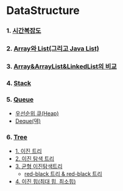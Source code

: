 # DataStructure

### 1. [시간복잡도](https://github.com/jeonyoungho/TIL/blob/master/DataStructure/%EC%8B%9C%EA%B0%84%EB%B3%B5%EC%9E%A1%EB%8F%84.md)

### 2. [Array와 List(그리고 Java List)](https://github.com/jeonyoungho/TIL/blob/master/DataStructure/Array%EC%99%80List(%EA%B7%B8%EB%A6%AC%EA%B3%A0%20Java%20List).md)

### 3. [Array&ArrayList&LinkedList의 비교](https://github.com/jeonyoungho/TIL/blob/master/DataStructure/Array%26ArrayList%26LinkedList%EC%9D%98%20%EB%B9%84%EA%B5%90.md)

### 4. [Stack](https://github.com/jeonyoungho/TIL/blob/master/DataStructure/Stack.md)

### 5. [Queue](https://github.com/jeonyoungho/TIL/blob/master/DataStructure/Queue.md)
- [우선순위 큐(Heap)](https://github.com/jeonyoungho/TIL/blob/master/DataStructure/%EC%9A%B0%EC%84%A0%EC%88%9C%EC%9C%84%20%ED%81%90(Heap).md)
- [Deque(덱)](https://github.com/jeonyoungho/TIL/blob/master/DataStructure/Deque(%EB%8D%B1).md)

### 6. [Tree](https://github.com/jeonyoungho/TIL/blob/master/DataStructure/Tree.md)
- [1. 이진 트리](https://github.com/jeonyoungho/TIL/blob/master/DataStructure/Binary%20Tree.md)
- [2. 이진 탐색 트리](https://github.com/jeonyoungho/TIL/blob/master/DataStructure/Binary%20Search%20Tree.md)
- [3. 균형 이진탐색트리](https://github.com/jeonyoungho/TIL/blob/master/DataStructure/Balanced%20Binary%20Search%20Tree.md)
    - [red-black 트리 & red-black 트리](https://github.com/jeonyoungho/TIL/blob/master/DataStructure/red-black%20%ED%8A%B8%EB%A6%AC%20%26%20AVL%20%ED%8A%B8%EB%A6%AC.md)
- [4. 이진 힙(최대 힙, 최소힙)](https://github.com/jeonyoungho/TIL/blob/master/DataStructure/%EC%9A%B0%EC%84%A0%EC%88%9C%EC%9C%84%20%ED%81%90(Heap).md)
